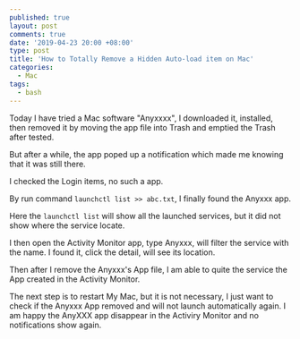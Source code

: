 ```yaml
---
published: true
layout: post
comments: true
date: '2019-04-23 20:00 +08:00'
type: post
title: 'How to Totally Remove a Hidden Auto-load item on Mac'
categories:
  - Mac
tags:
  - bash
---
```


Today I have tried a Mac software "Anyxxxx", I downloaded it, installed, then removed it by moving the app file into Trash and emptied the Trash after tested.

But after a while, the app poped up a notification which made me knowing that it was still there.

I checked the Login items, no such a app.

By run command `launchctl list >> abc.txt`, I finally found the Anyxxx app.

Here the `launchctl list` will show all the launched services, but it did not show where the service locate.

I then open the Activity Monitor app, type Anyxxx, will filter the service with the name. I found it, click the detail, will see its location.

Then after I remove the Anyxxx's App file, I am able to quite the service the App created in the Activity Monitor.

The next step is to restart My Mac, but it is not necessary, I just want to check if the Anyxxx App removed and will not launch automatically again. I am happy the AnyXXX app disappear in the Activiry Monitor and no notifications show again.
